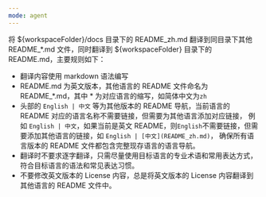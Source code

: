 ```yaml
---
mode: agent
---
```


将 ${workspaceFolder}/docs 目录下的 README_zh.md 翻译到同目录下其他 README\_\*.md 文件，同时翻译到 ${workspaceFolder} 目录下的 README.md，主要规则如下：

- 翻译内容使用 markdown 语法编写
- README.md 为英文版本，其他语言的 README 文件命名为 README\_\*.md，其中 \* 为对应语言的缩写，如简体中文为`zh`
- 头部的 `English | 中文` 等为其他版本的 README 导航，当前语言的 README 对应的语言名称不需要链接，但需要为其他语言添加对应链接，
  例如 `English | 中文`，如果当前是英文 README，则`English`不需要链接，但需要添加其他语言的链接，如 `English | [中文](README_zh.md)`，
  确保所有语言版本的 README 文件都包含完整现存语言的语言导航。
- 翻译时不要求逐字翻译，只需尽量使用目标语言的专业术语和常用表达方式，符合目标语言的语法和常见表达习惯。
- 不要修改英文版本的 License 内容，总是将英文版本的 License 内容翻译到其他语言的 README 文件中。
